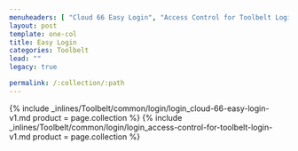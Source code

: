 ```yaml
---
menuheaders: [ "Cloud 66 Easy Login", "Access Control for Toolbelt Login" ]
layout: post
template: one-col
title: Easy Login
categories: Toolbelt
lead: ""
legacy: true

permalink: /:collection/:path
---
```





<a href="#cloud-66-easy-login"></a>{% include _inlines/Toolbelt/common/login/login_cloud-66-easy-login-v1.md  product = page.collection %}
<a href="#access-control-for-toolbelt-login"></a>{% include _inlines/Toolbelt/common/login/login_access-control-for-toolbelt-login-v1.md  product = page.collection %}